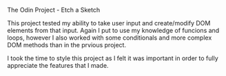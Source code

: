 The Odin Project - Etch a Sketch

This project tested my ability to take user input and create/modify DOM elements from that input. Again I put to use my knowledge of funcions and loops, however I also worked with some conditionals and more complex DOM methods than in the prvious project. 

I took the time to style this project as I felt it was important in order to fully appreciate the features that I made. 
